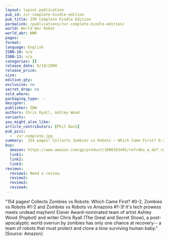 ```yaml
---
layout: layout-publication
pub_id: zvr-complete-kindle-edition
pub_title: ZVR Complete Kindle Edition
permalink: /publications/zvr-complete-kindle-edition/
world: World War Robot
world_abr: WWR
pages: --
format: 
language: English
ISBN-10: n/a
ISBN-13: n/a
categories: []
release_date: 8/19/2008
release_price: 
size: 
edition_qty:
exclusive: no
secret_drop: no
sold_where: 
packaging_type: --
designer: 
publisher: IDW
authors: Chris Ryall, Ashley Wood
variants:
you_might_also_like: 
article_contributors: [Phil Back]
pub_pics: 
  -  zvr-complete.jpg
summary:  154 pages! Collects Zombies vs Robots ~ Which Came First? 0-2, Zombies vs Robots 1-2 and Zombies vs Robots vs Amazons 1-3! It's tech prowess meets undead mayhem! Eisner Award-nominated team of artist Ashley Wood (Popbot) and writer Chris Ryall (The Great and Secret Show), a post-apocalyptic world overrun by zombies has only one chance at recovery - a team of robots that must protect and clone a lone surviving human baby. - From Amazon
buy:
  amazon: https://www.amazon.com/gp/product/1600103405/ref=dbs_a_def_rwt_bibl_vppi_i6
  link1: 
  link2: 
  link3: 
reviews:
  review1: Need a review.
  review2:
  review3:
  review4:
---
```

<p>"154 pages! Collects Zombies vs Robots: Which Came First? #0-2, Zombies vs Robots #1-2 and Zombies vs Robots vs Amazons #1-3! It's tech prowess meets undead mayhem! Eisner Award-nominated team of artist Ashley Wood (Popbot) and writer Chris Ryall (The Great and Secret Show), a post-apocalyptic world overrun by zombies has only one chance at recovery-- a team of robots that must protect and clone a lone surviving human baby." [Source: Amazon]</p>